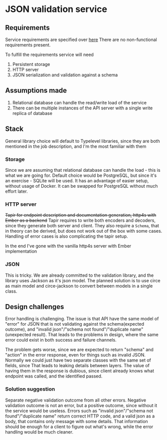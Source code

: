 # JSON validation service

## Requirements
Service requirements are specified over [here](https://gist.github.com/goodits/20818f6ded767bca465a7c674187223e)
There are no non-functional requirements present.

To fulfill the requirements service will need
1. Persistent storage
2. HTTP server
3. JSON serialization and validation against a schema

## Assumptions made
1. Relational database can handle the read/write load of the service
2. There can be multiple instances of the API server with a single write replica of database

## Stack
General library choice will default to Typelevel libraries, since they are both mentioned in the job description, and I'm the most familiar with them

### Storage
Since we are assuming that relational database can handle the load - this is what we are going for. 
Default choice would be PostgreSQL, but since it's an exercise - SQLite will be used. 
It has an advantage of easier setup, without usage of Docker. It can be swapped for PostgreSQL without much effort later.

### HTTP server
~~Tapir for endpoint description and documentation generation, http4s with Ember as a backend~~
Tapir requires to write both encoders and decoders, since they generate both server and client. 
They also require a `Schema`, that in theory can be derived, but does not work out of the box with some cases.
Handling of error cases is also complicating the tapir setup.

In the end I've gone with the vanilla http4s server with Ember implementation

### JSON
This is tricky. We are already committed to the validation library, and the library uses Jackson as it's json model.
The planned solution is to use circe as main model and circe-jackson to convert between models in a single class.

## Design challenges
Error handling is challenging. 
The issue is that API have the same model of "error" for JSON that is not validating against the schema(expected outcome),
and "invalid json"/"schema not found"/"duplicate name"(unexpected result). That leads to the problems in design, where the same error
could exist in both success and failure channels.

The problem gets worse, since we are expected to return "schema" and "action" in the error response, even for things such as invalid JSON.
Normally we could just have two separate classes with the same set of fields, since
That leads to leaking details between layers. The value of having them in the response is dubious, since client already knows what endpoint was called, and the identified passed.

### Solution suggestion
Separate negative validation outcome from all other errors. Negative validation outcome is not an error, but a positive outcome, since without it the service would be useless.
Errors such as "invalid json"/"schema not found"/"duplicate name" return correct HTTP code, and a valid json as a body, that contains only message with some details.
That information should be enough for a client to figure out what's wrong, while the error handling would be much cleaner.
